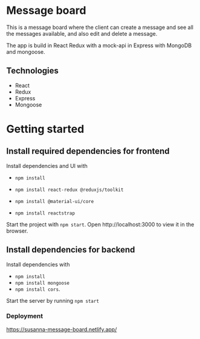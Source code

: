# Message board

This is a message board where the client can create a message and see all the messages available, and also edit and delete a message.

The app is build in React Redux with a mock-api in Express with MongoDB and mongoose.

## Technologies

- React
- Redux
- Express
- Mongoose

# Getting started

## Install required dependencies for frontend

Install dependencies and UI with 
- `npm install`
- `npm install react-redux @reduxjs/toolkit`

- `npm install @material-ui/core`
- `npm install reactstrap`

Start the project with `npm start`. Open http://localhost:3000 to view it in the browser.

## Install dependencies for backend

Install dependencies with 
- `npm install`
- `npm install mongoose`
- `npm install cors`.

Start the server by running `npm start`


### Deployment

https://susanna-message-board.netlify.app/
